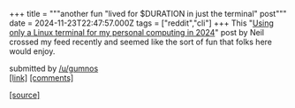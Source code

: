 +++
title = """another fun "lived for $DURATION in just the terminal" post"""
date = 2024-11-23T22:47:57.000Z
tags = ["reddit","cli"]
+++
This "[Using only a Linux terminal for my personal computing in 2024](https://neilzone.co.uk/2024/11/using-only-a-linux-terminal-for-my-personal-computing-in-2024/)" post by Neil crossed my feed recently and seemed like the sort of fun that folks here would enjoy.

submitted by [/u/gumnos](https://www.reddit.com/user/gumnos)  
[\[link\]](https://www.reddit.com/r/commandline/comments/1gyc43d/another_fun_lived_for_duration_in_just_the/) [\[comments\]](https://www.reddit.com/r/commandline/comments/1gyc43d/another_fun_lived_for_duration_in_just_the/)

[[source]](https://www.reddit.com/r/commandline/comments/1gyc43d/another_fun_lived_for_duration_in_just_the/)
